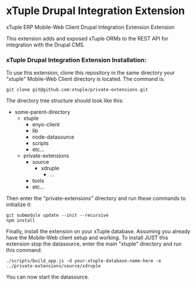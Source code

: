 xTuple Drupal Integration Extension
===================================

xTuple ERP Mobile-Web Client Drupal Integration Extension Extension

This extension adds and exposed xTuple ORMs to the REST API for integration
with the Drupal CMS.

### xTuple Drupal Integration Extension Installation:

To use this extension, clone this repository in the same directory your
"xtuple" Mobile-Web Client directory is located. The command is:

    git clone git@github.com:xtuple/private-extensions.git

The directory tree structure should look like this:

  * some-parent-directory
    * xtuple
      * enyo-client
      * lib
      * node-datasource
      * scripts
      * etc...
    * private-extensions
      * source
        * xdruple
          * ...
      * tools
      * etc...

Then enter the "private-extensions" directory and run these commands to
initialize it:

    git submodule update --init --recursive
    npm install

Finally, install the extension on your xTuple database. Assuming you already
have the Mobile-Web client setup and working. To install JUST this extension
stop the datasource, enter the main "xtuple" directory and run this command:

    ./scripts/build_app.js -d your-xtuple-database-name-here -e ../private-extensions/source/xdruple

You can now start the datasource.
